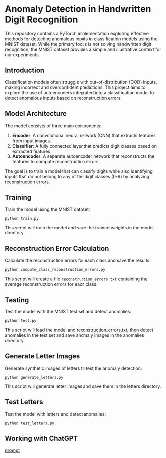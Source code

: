 # Anomaly Detection in Handwritten Digit Recognition

This repository contains a PyTorch implementation exploring effective methods for detecting anomalous inputs in classification models using the MNIST dataset. While the primary focus is not solving handwritten digit recognition, the MNIST dataset provides a simple and illustrative context for our experiments.


## Introduction

Classification models often struggle with out-of-distribution (OOD) inputs, making incorrect and overconfident predictions. This project aims to explore the use of autoencoders integrated into a classification model to detect anomalous inputs based on reconstruction errors.

## Model Architecture

The model consists of three main components:
1. **Encoder**: A convolutional neural network (CNN) that extracts features from input images.
2. **Classifier**: A fully connected layer that predicts digit classes based on extracted features.
3. **Autoencoder**: A separate autoencoder network that reconstructs the features to compute reconstruction errors.

The goal is to train a model that can classify digits while also identifying inputs that do not belong to any of the digit classes (0-9) by analyzing reconstruction errors.

## Training
Train the model using the MNIST dataset:
```
python train.py
```
This script will train the model and save the trained weights in the model directory.

## Reconstruction Error Calculation
Calculate the reconstruction errors for each class and save the results:
```
python compute_class_reconstruction_errors.py
```
This script will create a file `reconstruction_errors.txt` containing the average reconstruction errors for each class.

## Testing
Test the model with the MNIST test set and detect anomalies:
```
python test.py
```
This script will load the model and reconstruction_errors.txt, then detect anomalies in the test set and save anomaly images in the anomalies directory.

## Generate Letter Images
Generate synthetic images of letters to test the anomaly detection:
```
python generate_letters.py
```
This script will generate letter images and save them in the letters directory.

## Test Letters
Test the model with letters and detect anomalies:
```
python test_letters.py
```

## Working with ChatGPT
[prompt](prompt)

